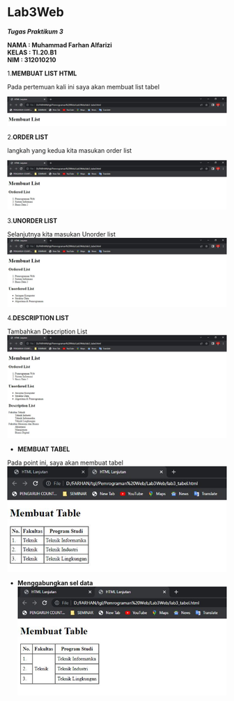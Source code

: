 # Lab3Web

_**Tugas Praktikum 3**_

**NAMA      : Muhammad Farhan Alfarizi**<br>
**KELAS     : TI.20.B1**<br>
**NIM       : 312010210**

1.**MEMBUAT LIST HTML**

Pada pertemuan kali ini saya akan membuat list tabel 

![Membuat List HTML](screenshoot/membuatlist1.JPG)

2.**ORDER LIST**

langkah yang kedua kita masukan order list

![Order List](screenshoot/orderlist.JPG)

3.**UNORDER LIST**

Selanjutnya kita masukan Unorder list
![Unorder List](screenshoot/unorderlist.JPG)

4.**DESCRIPTION LIST**

Tambahkan Description List
![Description list](screenshoot/descriptionlist.JPG)


* **MEMBUAT TABEL**


Pada point ini, saya akan membuat tabel
![Membuat Tabel](screenshoot/membuattabel.JPG)

* **Menggabungkan sel data**
![Menggabungkan Sel Data](screenshoot/seldata.JPG)

